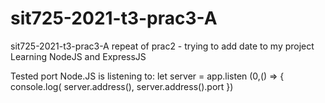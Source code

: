 # sit725-2021-t3-prac3-A

sit725-2021-t3-prac3-A repeat of prac2 - trying to add date to my project
Learning NodeJS and ExpressJS

Tested port Node.JS is listening to:
let server = app.listen (0,() => {
console.log( server.address(), server.address().port
})
